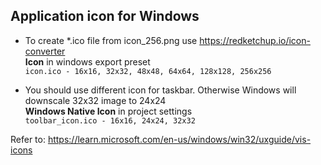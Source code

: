 ## Application icon for Windows

* To create *.ico file from icon_256.png use https://redketchup.io/icon-converter <br/>
**Icon** in windows export preset <br/>
`icon.ico - 16x16, 32x32, 48x48, 64x64, 128x128, 256x256` <br/>

* You should use different icon for taskbar.
Otherwise Windows will downscale 32x32 image to 24x24 <br/>
**Windows Native Icon** in project settings <br/>
`toolbar_icon.ico - 16x16, 24x24, 32x32` <br/>

Refer to: https://learn.microsoft.com/en-us/windows/win32/uxguide/vis-icons
